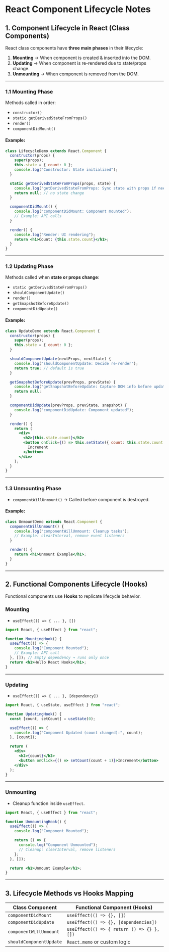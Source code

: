 # React Component Lifecycle Notes

## 1. **Component Lifecycle in React (Class Components)**

React class components have **three main phases** in their lifecycle:

1. **Mounting** → When component is created & inserted into the DOM.
2. **Updating** → When component is re-rendered due to state/props change.
3. **Unmounting** → When component is removed from the DOM.

---

### **1.1 Mounting Phase**

Methods called in order:

* `constructor()`
* `static getDerivedStateFromProps()`
* `render()`
* `componentDidMount()`

#### Example:

```jsx
class LifecycleDemo extends React.Component {
  constructor(props) {
    super(props);
    this.state = { count: 0 };
    console.log("Constructor: State initialized");
  }

  static getDerivedStateFromProps(props, state) {
    console.log("getDerivedStateFromProps: Sync state with props if needed");
    return null; // no state change
  }

  componentDidMount() {
    console.log("componentDidMount: Component mounted");
    // Example: API calls
  }

  render() {
    console.log("Render: UI rendering");
    return <h1>Count: {this.state.count}</h1>;
  }
}
```

---

### **1.2 Updating Phase**

Methods called when **state or props change**:

* `static getDerivedStateFromProps()`
* `shouldComponentUpdate()`
* `render()`
* `getSnapshotBeforeUpdate()`
* `componentDidUpdate()`

#### Example:

```jsx
class UpdateDemo extends React.Component {
  constructor(props) {
    super(props);
    this.state = { count: 0 };
  }

  shouldComponentUpdate(nextProps, nextState) {
    console.log("shouldComponentUpdate: Decide re-render");
    return true; // default is true
  }

  getSnapshotBeforeUpdate(prevProps, prevState) {
    console.log("getSnapshotBeforeUpdate: Capture DOM info before update");
    return null;
  }

  componentDidUpdate(prevProps, prevState, snapshot) {
    console.log("componentDidUpdate: Component updated");
  }

  render() {
    return (
      <div>
        <h2>{this.state.count}</h2>
        <button onClick={() => this.setState({ count: this.state.count + 1 })}>
          Increment
        </button>
      </div>
    );
  }
}
```

---

### **1.3 Unmounting Phase**

* `componentWillUnmount()` → Called before component is destroyed.

#### Example:

```jsx
class UnmountDemo extends React.Component {
  componentWillUnmount() {
    console.log("componentWillUnmount: Cleanup tasks");
    // Example: clearInterval, remove event listeners
  }

  render() {
    return <h1>Unmount Example</h1>;
  }
}
```

---

## 2. **Functional Components Lifecycle (Hooks)**

Functional components use **Hooks** to replicate lifecycle behavior.

### **Mounting**

* `useEffect(() => { ... }, [])`

```jsx
import React, { useEffect } from "react";

function MountingHook() {
  useEffect(() => {
    console.log("Component Mounted");
    // Example: API call
  }, []); // Empty dependency → runs only once
  return <h1>Hello React Hooks</h1>;
}
```

---

### **Updating**

* `useEffect(() => { ... }, [dependency])`

```jsx
import React, { useState, useEffect } from "react";

function UpdatingHook() {
  const [count, setCount] = useState(0);

  useEffect(() => {
    console.log("Component Updated (count changed):", count);
  }, [count]);

  return (
    <div>
      <h2>{count}</h2>
      <button onClick={() => setCount(count + 1)}>Increment</button>
    </div>
  );
}
```

---

### **Unmounting**

* Cleanup function inside `useEffect`.

```jsx
import React, { useEffect } from "react";

function UnmountingHook() {
  useEffect(() => {
    console.log("Component Mounted");

    return () => {
      console.log("Component Unmounted");
      // Cleanup: clearInterval, remove listeners
    };
  }, []);

  return <h1>Unmount Example</h1>;
}
```

---

## 3. **Lifecycle Methods vs Hooks Mapping**

| **Class Component**     | **Functional Component (Hooks)**           |
| ----------------------- | ------------------------------------------ |
| `componentDidMount`     | `useEffect(() => {}, [])`                  |
| `componentDidUpdate`    | `useEffect(() => {}, [dependencies])`      |
| `componentWillUnmount`  | `useEffect(() => { return () => {} }, [])` |
| `shouldComponentUpdate` | `React.memo` or custom logic               |
